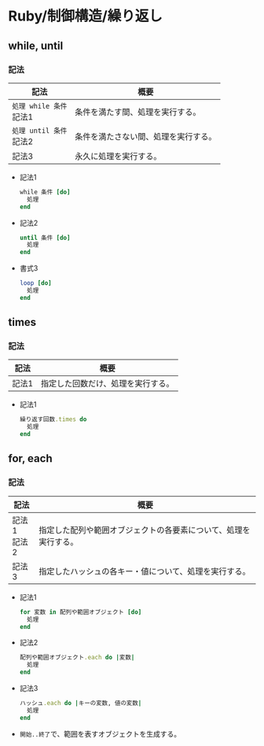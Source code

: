 # Ruby/制御構造/繰り返し

## while, until

### 記法

| 記法                         | 概要                                 |
| ---------------------------- | ------------------------------------ |
| `処理 while 条件`<br />記法1 | 条件を満たす間、処理を実行する。     |
| `処理 until 条件`<br />記法2 | 条件を満たさない間、処理を実行する。 |
| 記法3                        | 永久に処理を実行する。               |

- 記法1

  ```ruby
  while 条件 [do]
    処理
  end
  ```

- 記法2

  ```ruby
  until 条件 [do]
    処理
  end
  ```

- 書式3

  ```ruby
  loop [do]
    処理
  end
  ```

## times

### 記法

| 記法  | 概要                               |
| ----- | ---------------------------------- |
| 記法1 | 指定した回数だけ、処理を実行する。 |

- 記法1

  ```ruby
  繰り返す回数.times do
    処理
  end
  ```

## for, each

### 記法

| 記法             | 概要                                                         |
| ---------------- | ------------------------------------------------------------ |
| 記法1<br />記法2 | 指定した配列や範囲オブジェクトの各要素について、処理を実行する。 |
| 記法3            | 指定したハッシュの各キー・値について、処理を実行する。       |

- 記法1

  ```ruby
  for 変数 in 配列や範囲オブジェクト [do]
    処理
  end
  ```

- 記法2

  ```ruby
  配列や範囲オブジェクト.each do |変数|
    処理
  end
  ```

- 記法3

  ```ruby
  ハッシュ.each do |キーの変数, 値の変数|
    処理
  end
  ```

- `開始..終了`で、範囲を表すオブジェクトを生成する。
